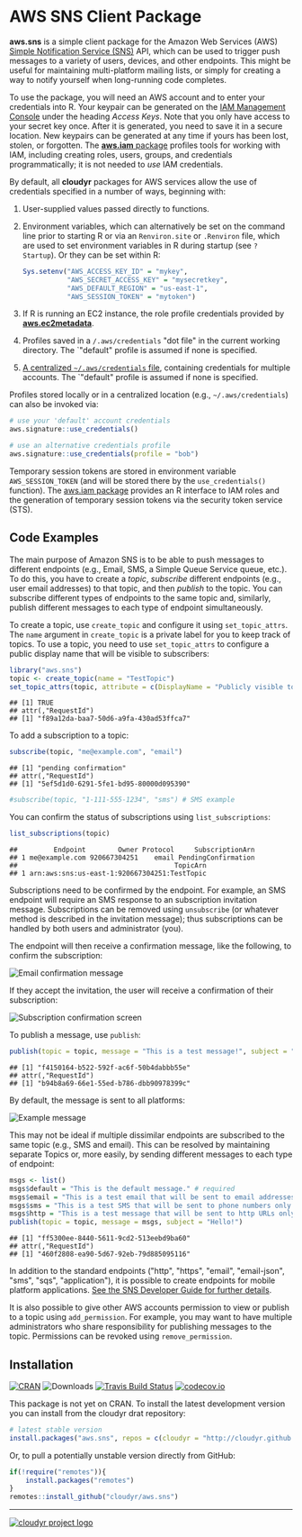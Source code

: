 # AWS SNS Client Package

**aws.sns** is a simple client package for the Amazon Web Services (AWS) [Simple Notification Service (SNS)](https://aws.amazon.com/sns/) API, which can be used to trigger push messages to a variety of users, devices, and other endpoints. This might be useful for maintaining multi-platform mailing lists, or simply for creating a way to notify yourself when long-running code completes.

To use the package, you will need an AWS account and to enter your credentials into R. Your keypair can be generated on the [IAM Management Console](https://aws.amazon.com/) under the heading *Access Keys*. Note that you only have access to your secret key once. After it is generated, you need to save it in a secure location. New keypairs can be generated at any time if yours has been lost, stolen, or forgotten. The [**aws.iam** package](https://github.com/cloudyr/aws.iam) profiles tools for working with IAM, including creating roles, users, groups, and credentials programmatically; it is not needed to *use* IAM credentials.

By default, all **cloudyr** packages for AWS services allow the use of credentials specified in a number of ways, beginning with:

 1. User-supplied values passed directly to functions.
 2. Environment variables, which can alternatively be set on the command line prior to starting R or via an `Renviron.site` or `.Renviron` file, which are used to set environment variables in R during startup (see `? Startup`). Or they can be set within R:
 
    ```R
    Sys.setenv("AWS_ACCESS_KEY_ID" = "mykey",
               "AWS_SECRET_ACCESS_KEY" = "mysecretkey",
               "AWS_DEFAULT_REGION" = "us-east-1",
               "AWS_SESSION_TOKEN" = "mytoken")
    ```
 3. If R is running an EC2 instance, the role profile credentials provided by [**aws.ec2metadata**](https://cran.r-project.org/package=aws.ec2metadata).
 4. Profiles saved in a `/.aws/credentials` "dot file" in the current working directory. The `"default" profile is assumed if none is specified.
 5. [A centralized `~/.aws/credentials` file](https://blogs.aws.amazon.com/security/post/Tx3D6U6WSFGOK2H/A-New-and-Standardized-Way-to-Manage-Credentials-in-the-AWS-SDKs), containing credentials for multiple accounts. The `"default" profile is assumed if none is specified.

Profiles stored locally or in a centralized location (e.g., `~/.aws/credentials`) can also be invoked via:

```R
# use your 'default' account credentials
aws.signature::use_credentials()

# use an alternative credentials profile
aws.signature::use_credentials(profile = "bob")
```

Temporary session tokens are stored in environment variable `AWS_SESSION_TOKEN` (and will be stored there by the `use_credentials()` function). The [aws.iam package](https://github.com/cloudyr/aws.iam/) provides an R interface to IAM roles and the generation of temporary session tokens via the security token service (STS).


## Code Examples

The main purpose of Amazon SNS is to be able to push messages to different endpoints (e.g., Email, SMS, a Simple Queue Service queue, etc.). To do this, you have to create a *topic*, *subscribe* different endpoints (e.g., user email addresses) to that topic, and then *publish* to the topic. You can subscribe different types of endpoints to the same topic and, similarly, publish different messages to each type of endpoint simultaneously.

To create a topic, use `create_topic` and configure it using `set_topic_attrs`. The `name` argument in `create_topic` is a private label for you to keep track of topics. To use a topic, you need to use `set_topic_attrs` to configure a public display name that will be visible to subscribers:


```r
library("aws.sns")
topic <- create_topic(name = "TestTopic")
set_topic_attrs(topic, attribute = c(DisplayName = "Publicly visible topic name"))
```

```
## [1] TRUE
## attr(,"RequestId")
## [1] "f89a12da-baa7-50d6-a9fa-430ad53ffca7"
```

To add a subscription to a topic:


```r
subscribe(topic, "me@example.com", "email")
```

```
## [1] "pending confirmation"
## attr(,"RequestId")
## [1] "5ef5d1d0-6291-5fe1-bd95-80000d095390"
```

```r
#subscribe(topic, "1-111-555-1234", "sms") # SMS example
```

You can confirm the status of subscriptions using `list_subscriptions`:


```r
list_subscriptions(topic)
```

```
##         Endpoint        Owner Protocol     SubscriptionArn
## 1 me@example.com 920667304251    email PendingConfirmation
##                                       TopicArn
## 1 arn:aws:sns:us-east-1:920667304251:TestTopic
```

Subscriptions need to be confirmed by the endpoint. For example, an SMS endpoint will require an SMS response to an subscription invitation message. Subscriptions can be removed using `unsubscribe` (or whatever method is described in the invitation message); thus subscriptions can be handled by both users and administrator (you).

The endpoint will then receive a confirmation message, like the following, to confirm the subscription:

![Email confirmation message](http://i.imgur.com/8EK6jBu.png)

If they accept the invitation, the user will receive a confirmation of their subscription:

![Subscription confirmation screen](http://i.imgur.com/cK1KU3C.png)


To publish a message, use `publish`:


```r
publish(topic = topic, message = "This is a test message!", subject = "Hello!")
```

```
## [1] "f4150164-b522-592f-ac6f-50b4dabbb55e"
## attr(,"RequestId")
## [1] "b94b8a69-66e1-55ed-b786-dbb90978399c"
```

By default, the message is sent to all platforms:

![Example message](http://i.imgur.com/nglMtZ9.png)


This may not be ideal if multiple dissimilar endpoints are subscribed to the same topic (e.g., SMS and email). This can be resolved by maintaining separate Topics or, more easily, by sending different messages to each type of endpoint:


```r
msgs <- list()
msgs$default = "This is the default message." # required
msgs$email = "This is a test email that will be sent to email addresses only."
msgs$sms = "This is a test SMS that will be sent to phone numbers only."
msgs$http = "This is a test message that will be sent to http URLs only."
publish(topic = topic, message = msgs, subject = "Hello!")
```

```
## [1] "ff5300ee-8440-5611-9cd2-513eebd9ba60"
## attr(,"RequestId")
## [1] "460f2808-ea90-5d67-92eb-79d885095116"
```

In addition to the standard endpoints ("http", "https", "email", "email-json", "sms", "sqs", "application"), it is possible to create endpoints for mobile platform applications. [See the SNS Developer Guide for further details](http://docs.aws.amazon.com/sns/latest/dg/SNSMobilePush.html).

It is also possible to give other AWS accounts permission to view or publish to a topic using `add_permission`. For example, you may want to have multiple administrators who share responsibility for publishing messages to the topic. Permissions can be revoked using `remove_permission`.

## Installation

[![CRAN](https://www.r-pkg.org/badges/version/aws.sns)](https://cran.r-project.org/package=aws.sns)
![Downloads](https://cranlogs.r-pkg.org/badges/aws.sns)
[![Travis Build Status](https://travis-ci.org/cloudyr/aws.sns.png?branch=master)](https://travis-ci.org/cloudyr/aws.sns) 
[![codecov.io](https://codecov.io/github/cloudyr/aws.sns/coverage.svg?branch=master)](https://codecov.io/github/cloudyr/aws.sns?branch=master)

This package is not yet on CRAN. To install the latest development version you can install from the cloudyr drat repository:

```R
# latest stable version
install.packages("aws.sns", repos = c(cloudyr = "http://cloudyr.github.io/drat", getOption("repos")))
```

Or, to pull a potentially unstable version directly from GitHub:

```R
if(!require("remotes")){
    install.packages("remotes")
}
remotes::install_github("cloudyr/aws.sns")
```

---
[![cloudyr project logo](http://i.imgur.com/JHS98Y7.png)](https://github.com/cloudyr)
